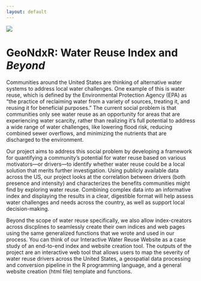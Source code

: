 ```yaml
---
layout: default
---
```


<img src="{{ site.url }}{{ site.baseurl }}/assets/img/eScience.png">


# GeoNdxR: Water Reuse Index and *Beyond*

Communities around the United States are thinking of alternative water systems to address local water challenges. One example of this is water reuse, which is defined by the Environmental Protection Agency (EPA) as “the practice of reclaiming water from a variety of sources, treating it, and reusing it for beneficial purposes.” The current social problem is that communities only see water reuse as an opportunity for areas that are experiencing water scarcity, rather than realizing it’s full potential to address a wide range of water challenges, like lowering flood risk, reducing combined sewer overflows, and minimizing the nutrients that are discharged to the environment.

Our project aims to address this social problem by developing a framework for quantifying a community’s potential for water reuse based on various motivators—or drivers—to identify whether water reuse could be a local solution that merits further investigation. Using publicly available data across the US, our project looks at the correlation between drivers (both presence and intensity) and characterizes the benefits communities might find by exploring water reuse. Combining complex data into an informative index and displaying the results in a clear, digestible format will help assess water challenges and needs across the country, as well as support local decision-making. 

Beyond the scope of water reuse specifically, we also allow index-creators across discplines to seamlessly create their own indices and web pages using the same generalized functions that we wrote and used in our process. You can think of our Interactive Water Reuse Website as a case study of an end-to-end index and website creation tool. The outputs of the project are an interactive web tool that allows users to map the severity of water reuse drivers across the United States, a geospatial data processing and conversion pipeline in the R programming language, and a general website creation (html file) template and functions. 
